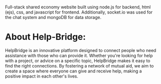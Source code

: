 Full-stack shared economy website built using node.js for backend, html (ejs), css, and javascript for frontend. Additionally, socket.io was used 
for the chat system and mongoDB for data storage.   

# About Help-Bridge:  
HelpBridge is an innovative platform designed to connect people who need assistance with those who can provide it. Whether you're looking for help with a project, or advice on a specific topic, HelpBridge makes it easy to find the right connections. By fostering a network of mutual aid, we aim to create a space where everyone can give and receive help, making a positive impact in each other's lives.   
